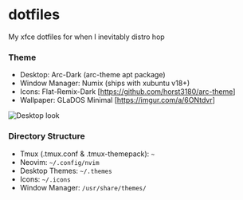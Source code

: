 # dotfiles
My xfce dotfiles for when I inevitably distro hop

### Theme
* Desktop: Arc-Dark (arc-theme apt package)
* Window Manager: Numix (ships with xubuntu v18+)
* Icons: Flat-Remix-Dark [<https://github.com/horst3180/arc-theme>]
* Wallpaper: GLaDOS Minimal [<https://imgur.com/a/6ONtdvr>]

![Desktop look](https://i.imgur.com/GpoVnGG.png)

### Directory Structure
* Tmux (.tmux.conf & .tmux-themepack): `~` 
* Neovim: `~/.config/nvim`
* Desktop Themes: `~/.themes`
* Icons: `~/.icons`
* Window Manager: `/usr/share/themes/` 
